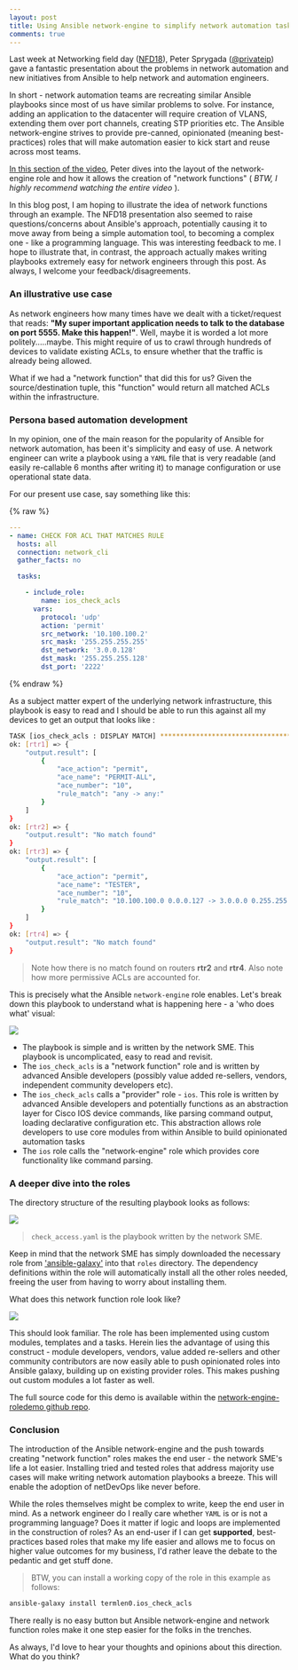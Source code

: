 ```yaml
---
layout: post
title: Using Ansible network-engine to simplify network automation tasks 
comments: true
---
```


Last week at Networking field day ([NFD18](http://techfieldday.com/event/nfd18/)), Peter Sprygada ([@privateip](https://twitter.com/privateip)) gave a fantastic presentation about the problems in network automation and new initiatives from Ansible to help network and automation engineers. 

In short - network automation teams are recreating similar Ansible playbooks since most of us have similar problems to solve. For instance, adding an application to the datacenter will require creation of VLANS, extending them over port channels, creating STP priorities etc. The Ansible network-engine strives to provide pre-canned, opinionated (meaning best-practices) roles that will make automation easier to kick start and reuse across most teams.

<!--more-->


[In this section of the video](https://youtu.be/9tP75pfiZV0?t=14m55s), Peter dives into the layout of the network-engine role and how it allows the creation of "network functions" ( _BTW, I highly recommend watching the entire video_ ). 

In this blog post, I am hoping to illustrate the idea of network functions through an example. The NFD18 presentation also seemed to raise questions/concerns about Ansible's approach, potentially causing it to move away from being a simple automation tool, to becoming a complex one - like a programming language. This was interesting feedback to me. I hope to illustrate that, in contrast, the approach actually makes writing playbooks extremely easy for network engineers through this post. As always, I welcome your feedback/disagreements.


### An illustrative use case

As network engineers how many times have we dealt with a ticket/request that reads: **"My super important application needs to talk to the database on port 5555. Make this happen!"**. Well, maybe it is worded a lot more politely.....maybe. This might require of us to crawl through hundreds of devices to validate existing ACLs, to ensure whether that the traffic is already being allowed.

What if we had a "network function" that did this for us? Given the source/destination tuple, this "function" would return all matched ACLs within the infrastructure. 


### Persona based automation development

In my opinion, one of the main reason for the popularity of Ansible for network automation, has been it's simplicity and easy of use. A network engineer can write a playbook using a `YAML` file that is very readable (and easily re-callable 6 months after writing it) to manage configuration or use operational state data.

For our present use case, say something like this:


{% raw %}

``` yaml
---
- name: CHECK FOR ACL THAT MATCHES RULE
  hosts: all
  connection: network_cli
  gather_facts: no

  tasks:

    - include_role:
        name: ios_check_acls
      vars:
        protocol: 'udp'
        action: 'permit'
        src_network: '10.100.100.2'
        src_mask: '255.255.255.255'
        dst_network: '3.0.0.128'
        dst_mask: '255.255.255.128'
        dst_port: '2222'

```

{% endraw %}

As a subject matter expert of the underlying network infrastructure, this playbook is easy to read and I should be able to run this against all my devices to get an output that looks like :

``` bash
TASK [ios_check_acls : DISPLAY MATCH] ***************************************************************************************************************************************
ok: [rtr1] => {
    "output.result": [
        {
            "ace_action": "permit",
            "ace_name": "PERMIT-ALL",
            "ace_number": "10",
            "rule_match": "any -> any:"
        }
    ]
}
ok: [rtr2] => {
    "output.result": "No match found"
}
ok: [rtr3] => {
    "output.result": [
        {
            "ace_action": "permit",
            "ace_name": "TESTER",
            "ace_number": "10",
            "rule_match": "10.100.100.0 0.0.0.127 -> 3.0.0.0 0.255.255.255:"
        }
    ]
}
ok: [rtr4] => {
    "output.result": "No match found"
}


```

> Note how there is no match found on routers **rtr2** and **rtr4**. Also note how more permissive ACLs are accounted for.

This is precisely what the Ansible `network-engine` role enables. Let's break down this playbook to understand what is happening here - a 'who does what' visual:

![](/assets/playbook_flow.png)


- The playbook is simple and is written by the network SME. This playbook is uncomplicated, easy to read and revisit.
- The `ios_check_acls`  is a "network function" role and is written by advanced Ansible developers (possibly value added re-sellers, vendors, independent community developers etc). 
- The `ios_check_acls` calls a "provider" role - `ios`. This role is written by advanced Ansible developers and potentially functions as an abstraction layer for Cisco IOS device commands, like parsing command output, loading declarative configuration etc. This abstraction allows role developers to use core modules from within Ansible to build opinionated automation tasks
- The `ios` role calls the "network-engine" role which provides core functionality like command parsing.



### A deeper dive into the roles


The directory structure of the resulting playbook looks as follows:

![](/assets/dir_layout.png)

> `check_access.yaml` is the playbook written by the network SME. 

Keep in mind that the network SME has simply downloaded the necessary role from ['ansible-galaxy'](https://galaxy.ansible.com) into that `roles` directory. The dependency definitions within the role will automatically install all the other roles needed, freeing the user from having to worry about installing them.

What does this network function role look like?

![](/assets/role_dir.png)

This should look familiar. The role has been implemented using custom modules, templates and a tasks. Herein lies the advantage of using this construct - module developers, vendors, value added re-sellers and other community contributors are now easily able to push opinionated roles into Ansible galaxy, building up on existing provider roles. This makes pushing out custom modules a lot faster as well.


The full source code for this demo is available within the [ network-engine-roledemo github repo](https://github.com/termlen0/network-engine-roledemo).


### Conclusion

The introduction of the Ansible network-engine and the push towards creating "network function" roles makes the end user - the network SME's life a lot easier. Installing tried and tested roles that address majority use cases will make writing network automation playbooks a breeze. This will enable the adoption of netDevOps like never before.

While the roles themselves might be complex to write, keep the end user in mind. As a network engineer do I really care whether `YAML` is or is not a programming language? Does it matter if logic and loops are implemented in the construction of roles? As an end-user if I can get  **supported**, best-practices based roles that make my life easier and allows me to focus on higher value outcomes for my business, I'd rather leave the debate to the pedantic and get stuff done.

> BTW, you can install a working copy of the role in this example as follows:

``` bash
ansible-galaxy install termlen0.ios_check_acls 
```

There really is no easy button but Ansible network-engine and network function roles make it one step easier for the folks in the trenches.

As always, I'd love to hear your thoughts and opinions about this direction. What do you think?




